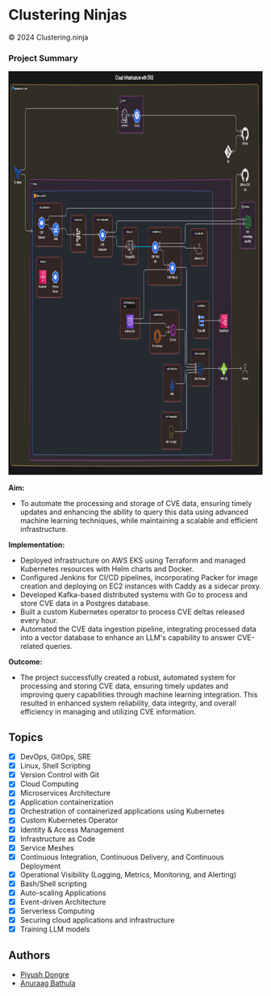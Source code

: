 # Clustering Ninjas

© 2024 Clustering.ninja

### Project Summary

<img src="https://raw.githubusercontent.com/csye7125-su24-team08/.github/main/CVE%20LLM%20Diagram%20Aug%2017%202024.png" alt="final-patch" width="800" height="800">


**Aim:**
- To automate the processing and storage of CVE data, ensuring timely updates and enhancing the ability to query this data using advanced machine learning techniques, while maintaining a scalable and efficient infrastructure.

**Implementation:**
- Deployed infrastructure on AWS EKS using Terraform and managed Kubernetes resources with Helm charts and Docker.
- Configured Jenkins for CI/CD pipelines, incorporating Packer for image creation and deploying on EC2 instances with Caddy as a sidecar proxy.
- Developed Kafka-based distributed systems with Go to process and store CVE data in a Postgres database.
- Built a custom Kubernetes operator to process CVE deltas released every hour.
- Automated the CVE data ingestion pipeline, integrating processed data into a vector database to enhance an LLM's capability to answer CVE-related queries.

**Outcome:**
- The project successfully created a robust, automated system for processing and storing CVE data, ensuring timely updates and improving query capabilities through machine learning integration. This resulted in enhanced system reliability, data integrity, and overall efficiency in managing and utilizing CVE information.

## Topics

- [x] DevOps, GitOps, SRE
- [x] Linux, Shell Scripting
- [x] Version Control with Git
- [x] Cloud Computing
- [x] Microservices Architecture
- [x] Application containerization
- [x] Orchestration of containerized applications using Kubernetes
- [x] Custom Kubernetes Operator
- [x] Identity & Access Management
- [x] Infrastructure as Code
- [x] Service Meshes
- [x] Continuous Integration, Continuous Delivery, and Continuous Deployment
- [x] Operational Visibility (Logging, Metrics, Monitoring, and Alerting)
- [x] Bash/Shell scripting
- [x] Auto-scaling Applications
- [x] Event-driven Architecture
- [x] Serverless Computing
- [x] Securing cloud applications and infrastructure
- [x] Training LLM models

## Authors

- [Piyush Dongre](https://github.com/dongrep)
- [Anuraag Bathula](https://github.com/local-man)

<!--img src="https://user-images.githubusercontent.com/97932746/201548646-8a8439bd-5f6e-487a-a9b7-1d57ba0187be.png" alt="final-patch" width="500" height="500" -->
